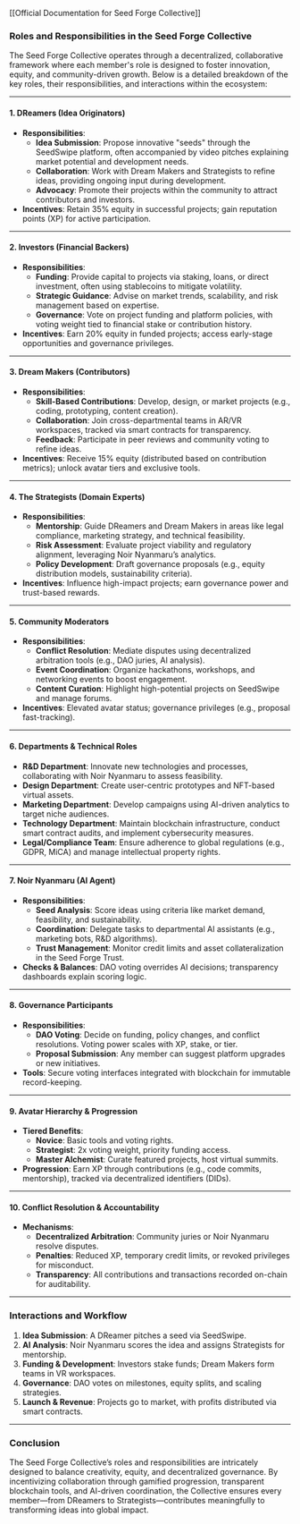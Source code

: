 [[Official Documentation for Seed Forge Collective]]
### **Roles and Responsibilities in the Seed Forge Collective**

The Seed Forge Collective operates through a decentralized, collaborative framework where each member's role is designed to foster innovation, equity, and community-driven growth. Below is a detailed breakdown of the key roles, their responsibilities, and interactions within the ecosystem:

---

#### **1. DReamers (Idea Originators)**

- **Responsibilities**:
    - **Idea Submission**: Propose innovative "seeds" through the SeedSwipe platform, often accompanied by video pitches explaining market potential and development needs.
    - **Collaboration**: Work with Dream Makers and Strategists to refine ideas, providing ongoing input during development.
    - **Advocacy**: Promote their projects within the community to attract contributors and investors.
- **Incentives**: Retain 35% equity in successful projects; gain reputation points (XP) for active participation.

---

#### **2. Investors (Financial Backers)**

- **Responsibilities**:
    - **Funding**: Provide capital to projects via staking, loans, or direct investment, often using stablecoins to mitigate volatility.
    - **Strategic Guidance**: Advise on market trends, scalability, and risk management based on expertise.
    - **Governance**: Vote on project funding and platform policies, with voting weight tied to financial stake or contribution history.
- **Incentives**: Earn 20% equity in funded projects; access early-stage opportunities and governance privileges.

---

#### **3. Dream Makers (Contributors)**

- **Responsibilities**:
    - **Skill-Based Contributions**: Develop, design, or market projects (e.g., coding, prototyping, content creation).
    - **Collaboration**: Join cross-departmental teams in AR/VR workspaces, tracked via smart contracts for transparency.
    - **Feedback**: Participate in peer reviews and community voting to refine ideas.
- **Incentives**: Receive 15% equity (distributed based on contribution metrics); unlock avatar tiers and exclusive tools.

---

#### **4. The Strategists (Domain Experts)**

- **Responsibilities**:
    - **Mentorship**: Guide DReamers and Dream Makers in areas like legal compliance, marketing strategy, and technical feasibility.
    - **Risk Assessment**: Evaluate project viability and regulatory alignment, leveraging Noir Nyanmaru’s analytics.
    - **Policy Development**: Draft governance proposals (e.g., equity distribution models, sustainability criteria).
- **Incentives**: Influence high-impact projects; earn governance power and trust-based rewards.

---

#### **5. Community Moderators**

- **Responsibilities**:
    - **Conflict Resolution**: Mediate disputes using decentralized arbitration tools (e.g., DAO juries, AI analysis).
    - **Event Coordination**: Organize hackathons, workshops, and networking events to boost engagement.
    - **Content Curation**: Highlight high-potential projects on SeedSwipe and manage forums.
- **Incentives**: Elevated avatar status; governance privileges (e.g., proposal fast-tracking).

---

#### **6. Departments & Technical Roles**

- **R&D Department**: Innovate new technologies and processes, collaborating with Noir Nyanmaru to assess feasibility.
- **Design Department**: Create user-centric prototypes and NFT-based virtual assets.
- **Marketing Department**: Develop campaigns using AI-driven analytics to target niche audiences.
- **Technology Department**: Maintain blockchain infrastructure, conduct smart contract audits, and implement cybersecurity measures.
- **Legal/Compliance Team**: Ensure adherence to global regulations (e.g., GDPR, MiCA) and manage intellectual property rights.

---

#### **7. Noir Nyanmaru (AI Agent)**

- **Responsibilities**:
    - **Seed Analysis**: Score ideas using criteria like market demand, feasibility, and sustainability.
    - **Coordination**: Delegate tasks to departmental AI assistants (e.g., marketing bots, R&D algorithms).
    - **Trust Management**: Monitor credit limits and asset collateralization in the Seed Forge Trust.
- **Checks & Balances**: DAO voting overrides AI decisions; transparency dashboards explain scoring logic.

---

#### **8. Governance Participants**

- **Responsibilities**:
    - **DAO Voting**: Decide on funding, policy changes, and conflict resolutions. Voting power scales with XP, stake, or tier.
    - **Proposal Submission**: Any member can suggest platform upgrades or new initiatives.
- **Tools**: Secure voting interfaces integrated with blockchain for immutable record-keeping.

---

#### **9. Avatar Hierarchy & Progression**

- **Tiered Benefits**:
    - **Novice**: Basic tools and voting rights.
    - **Strategist**: 2x voting weight, priority funding access.
    - **Master Alchemist**: Curate featured projects, host virtual summits.
- **Progression**: Earn XP through contributions (e.g., code commits, mentorship), tracked via decentralized identifiers (DIDs).

---

#### **10. Conflict Resolution & Accountability**

- **Mechanisms**:
    - **Decentralized Arbitration**: Community juries or Noir Nyanmaru resolve disputes.
    - **Penalties**: Reduced XP, temporary credit limits, or revoked privileges for misconduct.
    - **Transparency**: All contributions and transactions recorded on-chain for auditability.

---

### **Interactions and Workflow**

1. **Idea Submission**: A DReamer pitches a seed via SeedSwipe.
2. **AI Analysis**: Noir Nyanmaru scores the idea and assigns Strategists for mentorship.
3. **Funding & Development**: Investors stake funds; Dream Makers form teams in VR workspaces.
4. **Governance**: DAO votes on milestones, equity splits, and scaling strategies.
5. **Launch & Revenue**: Projects go to market, with profits distributed via smart contracts.

---

### **Conclusion**

The Seed Forge Collective’s roles and responsibilities are intricately designed to balance creativity, equity, and decentralized governance. By incentivizing collaboration through gamified progression, transparent blockchain tools, and AI-driven coordination, the Collective ensures every member—from DReamers to Strategists—contributes meaningfully to transforming ideas into global impact.